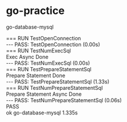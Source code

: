 # go-practice
go-database-mysql<br/>

=== RUN   TestOpenConnection<br/>
--- PASS: TestOpenConnection (0.00s)<br/>
=== RUN   TestNumExecSql<br/>
Exec Async Done<br/>
--- PASS: TestNumExecSql (0.00s)<br/>
=== RUN   TestPrepareStatementSql<br/>
Prepare Statement Done<br/>
--- PASS: TestPrepareStatementSql (1.33s)<br/>
=== RUN   TestNumPrepareStatementSql<br/>
Prepare Statement Async Done<br/>
--- PASS: TestNumPrepareStatementSql (0.06s)<br/>
PASS<br/>
ok      go-database-mysql       1.335s<br/>

